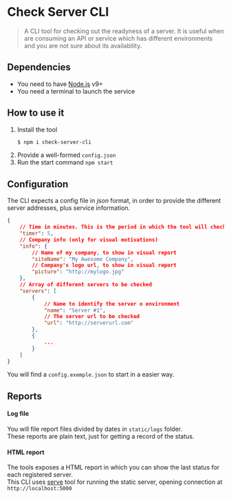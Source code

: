 # Check Server CLI

> A CLI tool for checking out the readyness of a server. It is useful when are consuming an API or service which has different environments and you are not sure about its availability.

## Dependencies

- You need to have [Node.js](https://nodejs.org/) v9+
- You need a terminal to launch the service

## How to use it

1. Install the tool  
    ```bash
    $ npm i check-server-cli
    ```
2. Provide a well-formed `config.json`
3. Run the start command `npm start`

## Configuration

The CLI expects a config file in *json* format, in order to provide the different server addresses, plus service information.  

```json
{
    // Time in minutes. This is the period in which the tool will check every server provided
    "timer": 5,
    // Company info (only for visual motivations)
    "info": {
        // Name of my company, to show in visual report
        "siteName": "My Awesome Company",
        // Company's logo url, to show in visual report
        "picture": "http://mylogo.jpg"
    },
    // Array of different servers to be checked
    "servers": [
        {
            // Name to identify the server o environment
            "name": "Server #1",
            // The server url to be checked
            "url": "http://serverurl.com"
        },
        {
            ...
        }
    ]
}
```

You will find a `config.exemple.json` to start in a easier way.

## Reports

#### Log file

You will file report files divided by dates in `static/logs` folder.  
These reports are plain text, just for getting a record of the status.

#### HTML report

The tools exposes a HTML report in which you can show the last status for each registered server.  
This CLI uses [serve](https://www.npmjs.com/package/serve) tool for running the static server, opening connection at `http://localhost:5000`